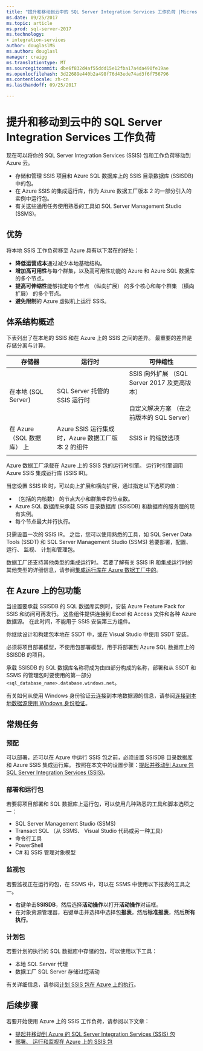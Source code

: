 ```yaml
---
title: "提升和移动到云中的 SQL Server Integration Services 工作负荷 |Microsoft 文档"
ms.date: 09/25/2017
ms.topic: article
ms.prod: sql-server-2017
ms.technology:
- integration-services
author: douglaslMS
ms.author: douglasl
manager: craigg
ms.translationtype: MT
ms.sourcegitcommit: dbe6f832d4af55ddd15e12fba17a4da490fe19ae
ms.openlocfilehash: 3d22689e440b2a498f76d43ede74ad3f6f756796
ms.contentlocale: zh-cn
ms.lasthandoff: 09/25/2017

---
```

# <a name="lift-and-shift-sql-server-integration-services-workloads-to-the-cloud"></a>提升和移动到云中的 SQL Server Integration Services 工作负荷
现在可以将你的 SQL Server Integration Services (SSIS) 包和工作负荷移动到 Azure 云。
-   存储和管理 SSIS 项目和 Azure SQL 数据库上的 SSIS 目录数据库 (SSISDB) 中的包。
-   在 Azure SSIS 的集成运行库，作为 Azure 数据工厂版本 2 的一部分引入的实例中运行包。
-   有关这些通用任务使用熟悉的工具如 SQL Server Management Studio (SSMS)。

## <a name="benefits"></a>优势
将本地 SSIS 工作负荷移至 Azure 具有以下潜在的好处：
-   **降低运营成本**通过减少本地基础结构。
-   **增加高可用性**与每个群集，以及高可用性功能的 Azure 和 Azure SQL 数据库的多个节点。
-   **提高可伸缩性**能够指定每个节点 （纵向扩展） 的多个核心和每个群集 （横向扩展） 的多个节点。
-   **避免限制**的 Azure 虚拟机上运行 SSIS。

## <a name="architecture-overview"></a>体系结构概述
下表列出了在本地的 SSIS 和在 Azure 上的 SSIS 之间的差异。 最重要的差异是存储分离与计算。

| 存储器 | 运行时 | 可伸缩性 |
|---|---|---|
| 在本地 (SQL Server) | SQL Server 托管的 SSIS 运行时 | SSIS 向外扩展 （SQL Server 2017 及更高版本）<br/><br/>自定义解决方案 （在之前版本的 SQL Server） |
| 在 Azure （SQL 数据库） 上 | Azure SSIS 运行集成时，Azure 数据工厂版本 2 的组件 | SSIS ir 的缩放选项 |
| | | |

Azure 数据工厂承载在 Azure 上的 SSIS 包的运行时引擎。 运行时引擎调用 Azure SSIS 集成运行库 (SSIS IR)。

当您设置 SSIS IR 时，可以向上扩展和横向扩展，通过指定以下选项的值：
-   （包括的内核数） 的节点大小和群集中的节点数。
-   Azure SQL 数据库来承载 SSIS 目录数据库 (SSISDB) 和数据库的服务层的现有实例。
-   每个节点最大并行执行。

只需设置一次的 SSIS IR。 之后，您可以使用熟悉的工具，如 SQL Server Data Tools (SSDT) 和 SQL Server Management Studio (SSMS) 若要部署，配置、 运行、 监视、 计划和管理包。

数据工厂还支持其他类型的集成运行时。 若要了解有关 SSIS IR 和集成运行时的其他类型的详细信息，请参阅[集成运行库在 Azure 数据工厂中的](/azure/data-factory/concepts-integration-runtime.md)。

## <a name="package-features-on-azure"></a>在 Azure 上的包功能
当设置要承载 SSISDB 的 SQL 数据库实例时，安装 Azure Feature Pack for SSIS 和访问可再发行。 这些组件提供连接到 Excel 和 Access 文件和各种 Azure 数据源。 在此时间，不能用于 SSIS 安装第三方组件。

你继续设计和构建包本地在 SSDT 中，或在 Visual Studio 中使用 SSDT 安装。

必须将项目部署模型，不使用包部署模型，用于将部署到 Azure SQL 数据库上的 SSISDB 的项目。

承载 SSISDB 的 SQL 数据库名称将成为由四部分构成的名称，部署和从 SSDT 和 SSMS 的管理包时要使用的第一部分`<sql_database_name>.database.windows.net`。

有关如何从使用 Windows 身份验证云连接到本地数据源的信息，请参阅[连接到本地数据源使用 Windows 身份验证](ssis-azure-connect-with-windows-auth.md)。

## <a name="common-tasks"></a>常规任务

### <a name="provision"></a>预配
可以部署，还可以在 Azure 中运行 SSIS 包之前，必须设置 SSISDB 目录数据库和 Azure SSIS 集成运行库。 按照在本文中的设置步骤：[提起并移动到 Azure 包 SQL Server Integration Services (SSIS)](/azure/data-factory/quickstart-lift-shift-ssis-packages-powershell.md)。

### <a name="deploy-and-run-packages"></a>部署和运行包
若要将项目部署和 SQL 数据库上运行包，可以使用几种熟悉的工具和脚本选项之一：
-   SQL Server Management Studio (SSMS)
-   Transact SQL （从 SSMS、 Visual Studio 代码或另一种工具）
-   命令行工具
-   PowerShell
-   C# 和 SSIS 管理对象模型

### <a name="monitor-packages"></a>监视包
若要监视正在运行的包，在 SSMS 中，可以在 SSMS 中使用以下报表的工具之一。
-   右键单击**SSISDB**，然后选择**活动操作**以打开**活动操作**对话框。
-   在对象资源管理器，右键单击并选择中选择包**报表**，然后**标准报表**，然后**所有执行**。

### <a name="schedule-packages"></a>计划包
若要计划的执行的 SQL 数据库中存储的包，可以使用以下工具：
-   本地 SQL Server 代理
-   数据工厂 SQL Server 存储过程活动

有关详细信息，请参阅[计划 SSIS 包在 Azure 上的执行](ssis-azure-schedule-packages.md)。

## <a name="next-steps"></a>后续步骤
若要开始使用 Azure 上的 SSIS 工作负荷，请参阅以下文章：
-   [提起并移动到 Azure 的 SQL Server Integration Services (SSIS) 包](/azure/data-factory/quickstart-lift-shift-ssis-packages-powershell.md)
-   [部署、 运行和监视在 Azure 上的 SSIS 包](ssis-azure-deploy-run-monitor-tutorial.md)

